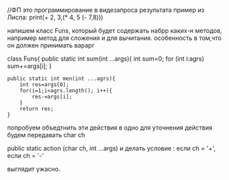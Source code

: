 






//ФП это программирование в видезапроса результата
пример из Лиспа:
print(+ 2, 3,(* 4, 5 (- 7,8))) 

напишем класс Funs, который будет содержать набрр каких-н методов,
например метод для сложения и для вычитания. 
особенность в том,что он должен принимать варарг

class Funs{
	public static int sum(int ...args){
		int sum=0;
		for (int i:agrs)
			sum+=args[i];
	}
	
	public static int men(int ...agrs){
		int res=args[0];
		for(i=1;i<agrs.length(); i++){
			res-=args[i];
		}
		return res;
	}

попробуем объедтнить эти действия в одно
для уточнения действия будем передавать char ch

public static action (char ch, int ...args)
и делать условие : если ch = '+', если ch = '-'

выглядит ужасно. 
